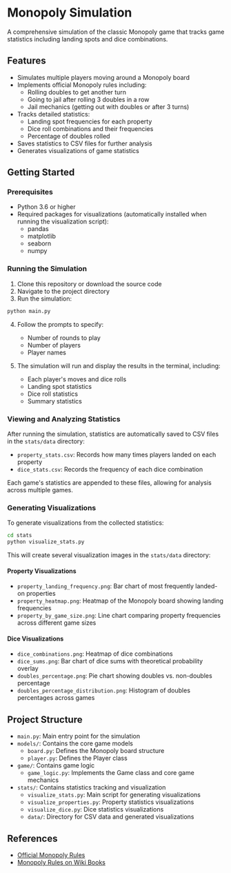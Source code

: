 # Monopoly Simulation

A comprehensive simulation of the classic Monopoly game that tracks game statistics including landing spots and dice combinations.

## Features

- Simulates multiple players moving around a Monopoly board
- Implements official Monopoly rules including:
  - Rolling doubles to get another turn
  - Going to jail after rolling 3 doubles in a row
  - Jail mechanics (getting out with doubles or after 3 turns)
- Tracks detailed statistics:
  - Landing spot frequencies for each property
  - Dice roll combinations and their frequencies
  - Percentage of doubles rolled
- Saves statistics to CSV files for further analysis
- Generates visualizations of game statistics

## Getting Started

### Prerequisites

- Python 3.6 or higher
- Required packages for visualizations (automatically installed when running the visualization script):
  - pandas
  - matplotlib
  - seaborn
  - numpy

### Running the Simulation

1. Clone this repository or download the source code
2. Navigate to the project directory
3. Run the simulation:

```bash
python main.py
```

4. Follow the prompts to specify:
   - Number of rounds to play
   - Number of players
   - Player names

5. The simulation will run and display the results in the terminal, including:
   - Each player's moves and dice rolls
   - Landing spot statistics
   - Dice roll statistics
   - Summary statistics

### Viewing and Analyzing Statistics

After running the simulation, statistics are automatically saved to CSV files in the `stats/data` directory:
- `property_stats.csv`: Records how many times players landed on each property
- `dice_stats.csv`: Records the frequency of each dice combination

Each game's statistics are appended to these files, allowing for analysis across multiple games.

### Generating Visualizations

To generate visualizations from the collected statistics:

```bash
cd stats
python visualize_stats.py
```

This will create several visualization images in the `stats/data` directory:

#### Property Visualizations
- `property_landing_frequency.png`: Bar chart of most frequently landed-on properties
- `property_heatmap.png`: Heatmap of the Monopoly board showing landing frequencies
- `property_by_game_size.png`: Line chart comparing property frequencies across different game sizes

#### Dice Visualizations
- `dice_combinations.png`: Heatmap of dice combinations
- `dice_sums.png`: Bar chart of dice sums with theoretical probability overlay
- `doubles_percentage.png`: Pie chart showing doubles vs. non-doubles percentage
- `doubles_percentage_distribution.png`: Histogram of doubles percentages across games

## Project Structure

- `main.py`: Main entry point for the simulation
- `models/`: Contains the core game models
  - `board.py`: Defines the Monopoly board structure
  - `player.py`: Defines the Player class
- `game/`: Contains game logic
  - `game_logic.py`: Implements the Game class and core game mechanics
- `stats/`: Contains statistics tracking and visualization
  - `visualize_stats.py`: Main script for generating visualizations
  - `visualize_properties.py`: Property statistics visualizations
  - `visualize_dice.py`: Dice statistics visualizations
  - `data/`: Directory for CSV data and generated visualizations

## References

- [Official Monopoly Rules](https://www.hasbro.com/common/en_US/pdf/monopoly-2019.pdf)
- [Monopoly Rules on Wiki Books](https://en.wikibooks.org/wiki/Monopoly/Official_Rules)